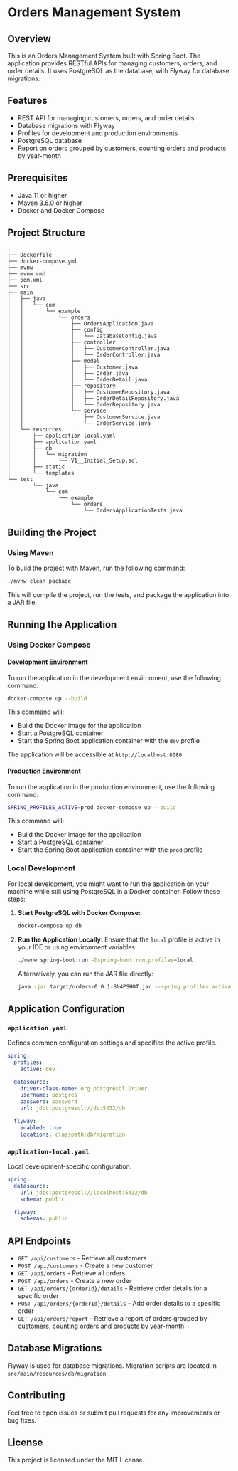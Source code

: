 # Orders Management System

## Overview
This is an Orders Management System built with Spring Boot. The application provides RESTful APIs for managing customers, orders, and order details. It uses PostgreSQL as the database, with Flyway for database migrations.

## Features
- REST API for managing customers, orders, and order details
- Database migrations with Flyway
- Profiles for development and production environments
- PostgreSQL database
- Report on orders grouped by customers, counting orders and products by year-month

## Prerequisites
- Java 11 or higher
- Maven 3.6.0 or higher
- Docker and Docker Compose

## Project Structure
```
.
├── Dockerfile
├── docker-compose.yml
├── mvnw
├── mvnw.cmd
├── pom.xml
└── src
├── main
│   ├── java
│   │   └── com
│   │       └── example
│   │           └── orders
│   │               ├── OrdersApplication.java
│   │               ├── config
│   │               │   └── DatabaseConfig.java
│   │               ├── controller
│   │               │   ├── CustomerController.java
│   │               │   └── OrderController.java
│   │               ├── model
│   │               │   ├── Customer.java
│   │               │   ├── Order.java
│   │               │   └── OrderDetail.java
│   │               ├── repository
│   │               │   ├── CustomerRepository.java
│   │               │   ├── OrderDetailRepository.java
│   │               │   └── OrderRepository.java
│   │               └── service
│   │                   ├── CustomerService.java
│   │                   └── OrderService.java
│   └── resources
│       ├── application-local.yaml
│       ├── application.yaml
│       ├── db
│       │   └── migration
│       │       └── V1__Initial_Setup.sql
│       ├── static
│       └── templates
└── test
        └── java
            └── com
                └── example
                    └── orders
                        └── OrdersApplicationTests.java
```

## Building the Project

### Using Maven
To build the project with Maven, run the following command:
```sh
./mvnw clean package
```

This will compile the project, run the tests, and package the application into a JAR file.

## Running the Application

### Using Docker Compose
#### Development Environment
To run the application in the development environment, use the following command:
```sh
docker-compose up --build
```

This command will:
- Build the Docker image for the application
- Start a PostgreSQL container
- Start the Spring Boot application container with the `dev` profile

The application will be accessible at `http://localhost:8080`.

#### Production Environment
To run the application in the production environment, use the following command:
```sh
SPRING_PROFILES_ACTIVE=prod docker-compose up --build
```

This command will:
- Build the Docker image for the application
- Start a PostgreSQL container
- Start the Spring Boot application container with the `prod` profile

### Local Development
For local development, you might want to run the application on your machine while still using PostgreSQL in a Docker container. Follow these steps:

1. **Start PostgreSQL with Docker Compose:**
   ```sh
   docker-compose up db
   ```

2. **Run the Application Locally:**
   Ensure that the `local` profile is active in your IDE or using environment variables:
   ```sh
   ./mvnw spring-boot:run -Dspring-boot.run.profiles=local
   ```

   Alternatively, you can run the JAR file directly:
   ```sh
   java -jar target/orders-0.0.1-SNAPSHOT.jar --spring.profiles.active=local
   ```

## Application Configuration

### `application.yaml`
Defines common configuration settings and specifies the active profile.
```yaml
spring:
  profiles:
    active: dev

  datasource:
    driver-class-name: org.postgresql.Driver
    username: postgres
    password: password
    url: jdbc:postgresql://db:5432/db

  flyway:
    enabled: true
    locations: classpath:db/migration
```

### `application-local.yaml`
Local development-specific configuration.
```yaml
spring:
  datasource:
    url: jdbc:postgresql://localhost:5432/db
    schema: public

  flyway:
    schemas: public
```

## API Endpoints
- `GET /api/customers` - Retrieve all customers
- `POST /api/customers` - Create a new customer
- `GET /api/orders` - Retrieve all orders
- `POST /api/orders` - Create a new order
- `GET /api/orders/{orderId}/details` - Retrieve order details for a specific order
- `POST /api/orders/{orderId}/details` - Add order details to a specific order
- `GET /api/orders/report` - Retrieve a report of orders grouped by customers, counting orders and products by year-month

## Database Migrations
Flyway is used for database migrations. Migration scripts are located in `src/main/resources/db/migration`.

## Contributing
Feel free to open issues or submit pull requests for any improvements or bug fixes.

## License
This project is licensed under the MIT License.
